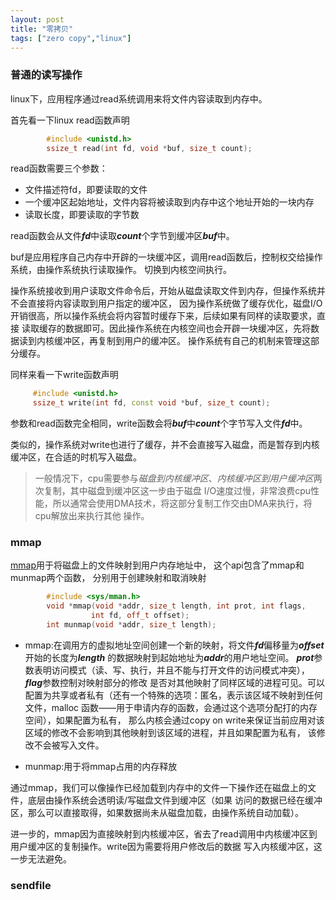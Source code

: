 ```yaml
---
layout: post
title: "零拷贝"
tags: ["zero copy","linux"]
---
```

### 普通的读写操作

linux下，应用程序通过read系统调用来将文件内容读取到内存中。

首先看一下linux read函数声明

```cpp
        #include <unistd.h>
        ssize_t read(int fd, void *buf, size_t count);
```

read函数需要三个参数：

+ 文件描述符fd，即要读取的文件
+ 一个缓冲区起始地址，文件内容将被读取到内存中这个地址开始的一块内存
+ 读取长度，即要读取的字节数

read函数会从文件***fd***中读取***count***个字节到缓冲区***buf***中。

buf是应用程序自己内存中开辟的一块缓冲区，调用read函数后，控制权交给操作系统，由操作系统执行读取操作。
切换到内核空间执行。

操作系统接收到用户读取文件命令后，开始从磁盘读取文件到内存，但操作系统并不会直接将内容读取到用户指定的缓冲区，
因为操作系统做了缓存优化，磁盘I/O开销很高，所以操作系统会将内容暂时缓存下来，后续如果有同样的读取要求，直接
读取缓存的数据即可。因此操作系统在内核空间也会开辟一块缓冲区，先将数据读到内核缓冲区，再复制到用户的缓冲区。
操作系统有自己的机制来管理这部分缓存。

同样来看一下write函数声明

```cpp
     #include <unistd.h>
     ssize_t write(int fd, const void *buf, size_t count);
```

参数和read函数完全相同，write函数会将***buf***中***count***个字节写入文件***fd***中。

类似的，操作系统对write也进行了缓存，并不会直接写入磁盘，而是暂存到内核缓冲区，在合适的时机写入磁盘。

> 一般情况下，cpu需要参与*磁盘到内核缓冲区*、*内核缓冲区到用户缓冲区*两次复制，其中磁盘到缓冲区这一步由于磁盘
> I/O速度过慢，非常浪费cpu性能，所以通常会使用DMA技术，将这部分复制工作交由DMA来执行，将cpu解放出来执行其他
> 操作。

### mmap

[mmap](https://man7.org/linux/man-pages/man2/mmap.2.html)用于将磁盘上的文件映射到用户内存地址中，
这个api包含了mmap和munmap两个函数， 分别用于创建映射和取消映射

```cpp
        #include <sys/mman.h>
        void *mmap(void *addr, size_t length, int prot, int flags,
                  int fd, off_t offset);
        int munmap(void *addr, size_t length);
```

+ mmap:在调用方的虚拟地址空间创建一个新的映射，将文件***fd***偏移量为***offset***开始的长度为***length***
  的数据映射到起始地址为***addr***的用户地址空间。
  ***prot***参数表明访问模式（读、写、执行，并且不能与打开文件的访问模式冲突），***flag***参数控制对映射部分的修改
  是否对其他映射了同样区域的进程可见。可以配置为共享或者私有（还有一个特殊的选项：匿名，表示该区域不映射到任何文件，malloc
  函数——用于申请内存的函数，会通过这个选项分配打的内存空间），如果配置为私有，
  那么内核会通过copy on write来保证当前应用对该区域的修改不会影响到其他映射到该区域的进程，并且如果配置为私有，
  该修改不会被写入文件。

+ munmap:用于将mmap占用的内存释放

通过mmap，我们可以像操作已经加载到内存中的文件一下操作还在磁盘上的文件，底层由操作系统会透明读/写磁盘文件到缓冲区（如果
访问的数据已经在缓冲区，那么可以直接取得，如果数据尚未从磁盘加载，由操作系统自动加载）。

进一步的，mmap因为直接映射到内核缓冲区，省去了read调用中内核缓冲区到用户缓冲区的复制操作。write因为需要将用户修改后的数据
写入内核缓冲区，这一步无法避免。

### sendfile

